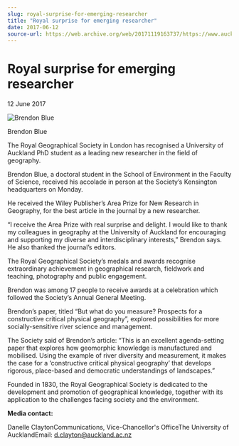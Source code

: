 ```yaml
---
slug: royal-surprise-for-emerging-researcher
title: "Royal surprise for emerging researcher"
date: 2017-06-12
source-url: https://web.archive.org/web/20171119163737/https://www.auckland.ac.nz/en/about/news-events-and-notices/news/news-2017/06/royal-surprise-for-emerging-research.html
---
```

Royal surprise for emerging researcher
======================================

12 June 2017

![Brendon Blue](https://www.auckland.ac.nz/en/about/news-events-and-notices/news/news-2017/06/royal-surprise-for-emerging-research/_jcr_content/par/textimage/image.img.jpg/1497299769817.jpg "Brendon Blue")

Brendon Blue

The Royal Geographical Society in London has recognised a University of Auckland PhD student as a leading new researcher in the field of geography.

Brendon Blue, a doctoral student in the School of Environment in the Faculty of Science, received his accolade in person at the Society’s Kensington headquarters on Monday.

He received the Wiley Publisher’s Area Prize for New Research in Geography, for the best article in the journal by a new researcher.

“I receive the Area Prize with real surprise and delight. I would like to thank my colleagues in geography at the University of Auckland for encouraging and supporting my diverse and interdisciplinary interests,” Brendon says. He also thanked the journal’s editors.

The Royal Geographical Society’s medals and awards recognise extraordinary achievement in geographical research, fieldwork and teaching, photography and public engagement.

Brendon was among 17 people to receive awards at a celebration which followed the Society’s Annual General Meeting.

Brendon’s paper, titled “But what do you measure? Prospects for a constructive critical physical geography”, explored possibilities for more socially-sensitive river science and management.

The Society said of Brendon’s article: “This is an excellent agenda-setting paper that explores how geomorphic knowledge is manufactured and mobilised. Using the example of river diversity and measurement, it makes the case for a ‘constructive critical physical geography’ that develops rigorous, place-based and democratic understandings of landscapes.”

Founded in 1830, the Royal Geographical Society is dedicated to the development and promotion of geographical knowledge, together with its application to the challenges facing society and the environment.

**Media contact:**

Danelle ClaytonCommunications, Vice-Chancellor's OfficeThe University of AucklandEmail: [d.clayton@auckland.ac.nz](mailto:d.clayton@auckland.ac.nz)